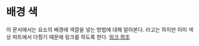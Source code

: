 # 배경 색
이 문서에서는 요소의 배경에 색깔을 넣는 방법에 대해 알아본다. 라고는 하지만 이미 색상 파트에서 다뤘기 때문에 링크를 하도록 한다. [링크 참조](https://github.com/nihil-green-code/guide/blob/master/CSS/3.color.md#background-color)